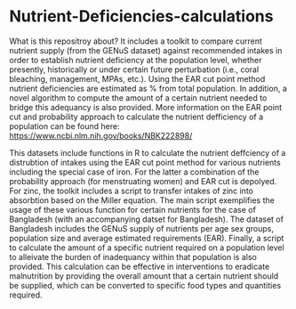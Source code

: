 # Nutrient-Deficiencies-calculations
What is this repositroy about?
It includes a toolkit to compare current nutrient supply (from the GENuS dataset) against recommended intakes in order to establish nutrient deficiency at the population level, whether presently, historically or under certain future perturbation (i.e., coral bleaching, management, MPAs, etc.).
Using the EAR cut point method nutrient deficiencies are estimated as % from total population. In addition, a novel algorithm to compute the amount of a certain nutrient needed to bridge this adequancy is also provided.
More information on the EAR point cut and probability approach to calculate the nutrient defficiency of a population can be found here: https://www.ncbi.nlm.nih.gov/books/NBK222898/

This datasets include functions in R to calculate the nutrient deffciency of a distrubtion of intakes using the EAR cut point method for various nutrients including the special case of iron. For the latter a combination of the probability approach (for menstruating women) and EAR cut is depolyed. For zinc, the toolkit includes a script to transfer intakes of zinc into absorbtion based on the Miller equation.
The main script exemplifies the usage of these various function for certain nutrients for the case of Bangladesh (with an accompanying datset for Bangladesh). The dataset of Bangladesh includes the GENuS supply of nutrients per age sex groups, population size and average estimated requirements (EAR).
Finally, a script to calculate the amount of a specific nutrient required on a population level to alleivate the burden of inadequancy within that population is also provided. This calculation can be effective in interventions to eradicate malnutrition by providing the overall amount that a certain nutrient should be supplied, which can be converted to specific food types and quantities required. 
